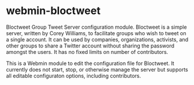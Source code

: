 webmin-bloctweet
================

Bloctweet Group Tweet Server configuration module. Bloctweet is a simple server, written by Corey Williams, to facilitate groups who wish to tweet on a single account. It can be used by companies, organizations, activists, and other groups to share a Twitter account without sharing the password amongst the users. It has no fixed limits on number of contributors.

This is a Webmin module to edit the configuration file for Bloctweet. It currently does not start, stop,
or otherwise manage the server but supports all editable configuraton options, including contributors.
